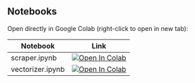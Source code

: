 ## Notebooks  
Open directly in Google Colab (right-click to open in new tab):

| Notebook        | Link |
|-----------------|------|
| scraper.ipynb   | <a href="https://colab.research.google.com/github/AHMerrill/Unstructured-Data-1/blob/main/scraper.ipynb" target="_blank"><img src="https://colab.research.google.com/assets/colab-badge.svg" alt="Open In Colab"/></a> |
| vectorizer.ipynb| <a href="https://colab.research.google.com/github/AHMerrill/Unstructured-Data-1/blob/main/vectorizer.ipynb" target="_blank"><img src="https://colab.research.google.com/assets/colab-badge.svg" alt="Open In Colab"/></a> |
